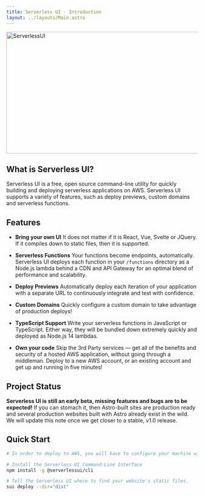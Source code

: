 ```yaml
---
title: Serverless UI - Introduction
layout: ../layouts/Main.astro
---
```


<img src="https://repository-images.githubusercontent.com/332943848/36285f00-76ac-11eb-9664-bda0e8e63696" alt="ServerlessUI" width="638" height="320" >

## What is Serverless UI?

Serverless UI is a free, open source command-line utility for quickly building and deploying serverless applications on AWS. Serverless UI supports a variety of features, such as deploy previews, custom domains and serverless functions.

## Features

- **Bring your own UI** It does not matter if it is React, Vue, Svelte or JQuery. If it compiles down to static files, then it is supported.

- **Serverless Functions** Your functions become endpoints, automatically. Serverless UI deploys each function in your `/functions` directory as a Node.js lambda behind a CDN and API Gateway for an optimal blend of performance and scalability.

- **Deploy Previews** Automatically deploy each iteration of your application with a separate URL to continuously integrate and test with confidence.

- **Custom Domains** Quickly configure a custom domain to take advantage of production deploys!

- **TypeScript Support** Write your serverless functions in JavaScript or TypeScript. Either way, they will be bundled down extremely quickly and deployed as Node.js 14 lambdas.

- **Own your code** Skip the 3rd Party services — get all of the benefits and security of a hosted AWS application, without going through a middleman. Deploy to a new AWS account, or an existing account and get up and running in five minutes!

## Project Status

**Serverless UI is still an early beta, missing features and bugs are to be expected!** If you can stomach it, then Astro-built sites are production ready and several production websites built with Astro already exist in the wild. We will update this note once we get closer to a stable, v1.0 release.

## Quick Start

```bash
# In order to deploy to AWS, you will have to configure your machine with local credentials. You will find the best instructions [here](https://docs.aws.amazon.com/cli/latest/userguide/cli-chap-configure.html).

# Install the Serverless UI Command-Line Interface
npm install -g @serverlessui/cli

# Tell the Serverless UI where to find your website's static files.
sui deploy --dir="dist"
```
